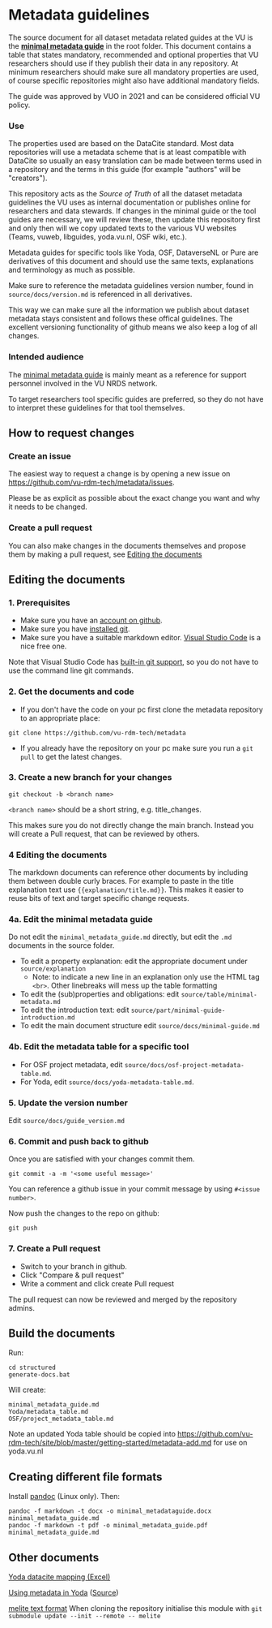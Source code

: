 # Metadata guidelines

The source document for all dataset metadata related guides at the VU is the 
**[minimal metadata guide](minimal_metadata_guide.md)** in the root folder. This document contains a table 
that states mandatory, recommended and optional properties that VU researchers should use if they publish their
data in any repository. At minimum researchers should make sure all mandatory properties are used, of course 
specific repositories might also have additional mandatory fields.

The guide was approved by VUO in 2021 and can be considered official VU policy.

### Use
The properties used are based on the DataCite standard. Most data repositories will use a metadata scheme that is
at least compatible with DataCite so usually an easy translation can be made between terms used in a repository
and the terms in this guide (for example "authors" will be "creators").

This repository acts as the _Source of Truth_ of all the dataset metadata guidelines the VU uses as internal 
documentation or publishes online for researchers and data stewards. If changes in the minimal guide or the tool guides
are necessary, we will review these, then update this repository first and only then will we copy updated texts to the 
various VU websites (Teams, vuweb, libguides, yoda.vu.nl, OSF wiki, etc.). 

Metadata guides for specific tools like Yoda, OSF, DataverseNL or Pure are derivatives of this document and should use 
the same texts, explanations and terminology as much as possible.

Make sure to reference the metadata guidelines version number, found in `source/docs/version.md` is referenced 
in all derivatives. 

This way we can make sure all the information we publish about dataset metadata stays consistent and follows 
these offical guidelines. The excellent versioning functionality of github means we also keep a log of all changes.
### Intended audience
The [minimal metadata guide](minimal_metadata_guide.md) is mainly meant as a reference for support 
personnel involved in the VU NRDS network. 

To target researchers tool specific guides are preferred, so they do not have to interpret 
these guidelines for that tool themselves. 

## How to request changes
### Create an issue
The easiest way to request a change is by opening a new issue on https://github.com/vu-rdm-tech/metadata/issues.

Please be as explicit as possible about the exact change you want and why it needs to be changed.
### Create a pull request
You can also make changes in the documents themselves and propose them by making a pull request, see [Editing the documents](#editing-the-documents)
## Editing the documents
### 1. Prerequisites
- Make sure you have an [account on github](https://github.com/signup?ref_cta=Sign+up&ref_loc=header+logged+out&ref_page=%2F&source=header-home).
- Make sure you have [installed git](https://git-scm.com/book/en/v2/Getting-Started-Installing-Git).
- Make sure you have a suitable markdown editor. [Visual Studio Code](https://code.visualstudio.com/) is a nice free one.

Note that Visual Studio Code has [built-in git support](https://code.visualstudio.com/docs/editor/versioncontrol), so you do not have to use the command line git commands.

### 2. Get the documents and code
- If you don't have the code on your pc first clone the metadata repository to an appropriate place:
```
git clone https://github.com/vu-rdm-tech/metadata
```
- If you already have the repository on your pc make sure you run a `git pull` to get the latest changes.
### 3. Create a new branch for your changes
```
git checkout -b <branch name>
```
`<branch name>` should be a short string, e.g. title_changes.

This makes sure you do not directly change the main branch. Instead you will create a Pull request, that can be 
reviewed by others.

### 4 Editing the documents
The markdown documents can reference other documents by including them between double curly braces. 
For example to paste in the title explanation text use `{{explanation/title.md}}`. This makes it easier to
reuse bits of text and target specific change requests.

### 4a. Edit the minimal metadata guide
Do not edit the `minimal_metadata_guide.md` directly, but edit the `.md` documents in the source folder.

- To edit a property explanation: edit the appropriate document under `source/explanation`
  - Note: to indicate a new line in an explanation only use the HTML tag `<br>`. Other linebreaks will mess up the table formatting
- To edit the (sub)properties and obligations: edit `source/table/minimal-metadata.md`
- To edit the introduction text: edit `source/part/minimal-guide-introduction.md`
- To edit the main document structure edit `source/docs/minimal-guide.md`

### 4b. Edit the metadata table for a specific tool
- For OSF project metadata, edit `source/docs/osf-project-metadata-table.md`.
- For Yoda, edit `source/docs/yoda-metadata-table.md`.
### 5. Update the version number
Edit `source/docs/guide_version.md`

### 6. Commit and push back to github
Once you are satisfied with your changes commit them.
```
git commit -a -m '<some useful message>'
```
You can reference a github issue in your commit message by using `#<issue number>`.

Now push the changes to the repo on github:
```
git push
```
### 7. Create a Pull request
- Switch to your branch in github.
- Click "Compare & pull request"
- Write a comment and click create Pull request

The pull request can now be reviewed and merged by the repository admins.
## Build the documents
Run:
```
cd structured
generate-docs.bat
```

Will create:
```
minimal_metadata_guide.md
Yoda/metadata_table.md
OSF/project_metadata_table.md
```

Note an updated Yoda table should be copied into https://github.com/vu-rdm-tech/site/blob/master/getting-started/metadata-add.md for use on yoda.vu.nl

## Creating different file formats
Install [pandoc](https://pandoc.org/installing.html) (Linux only). Then:
```
pandoc -f markdown -t docx -o minimal_metadataguide.docx minimal_metadata_guide.md 
pandoc -f markdown -t pdf -o minimal_metadata_guide.pdf minimal_metadata_guide.md
```

## Other documents
[Yoda datacite mapping (Excel)](Yoda/Metadata%20Yoda-Pure.ods)

[Using metadata in Yoda](https://yoda.vu.nl/site/getting-started/metadata-add.html)
([Source](https://github.com/vu-rdm-tech/site/blob/master/getting-started/metadata-add.md))

[melite text format](melite/melite-proposed.md) 
When cloning the repository initialise this module with `git submodule update --init --remote -- melite`